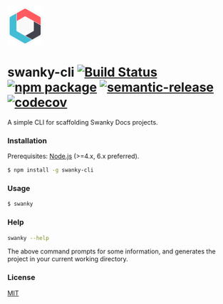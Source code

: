 <img src="https://github.com/swanky-docs/swanky-cli/blob/master/img/swanky-docs-logo.png" width="80" height="90" />

# swanky-cli [![Build Status](https://travis-ci.org/swanky-docs/swanky-cli.svg?branch=master)](https://travis-ci.org/swanky-docs/swanky-cli) [![npm package](https://img.shields.io/npm/v/swanky-cli.svg)](https://www.npmjs.com/package/swanky-cli) [![semantic-release](https://img.shields.io/badge/%20%20%F0%9F%93%A6%F0%9F%9A%80-semantic--release-e10079.svg)](https://github.com/semantic-release/semantic-release) [![codecov](https://codecov.io/gh/swanky-docs/swanky-cli/branch/master/graph/badge.svg)](https://codecov.io/gh/swanky-docs/swanky-cli)

A simple CLI for scaffolding Swanky Docs projects.

### Installation

Prerequisites: [Node.js](https://nodejs.org/en/) (>=4.x, 6.x preferred).

``` bash
$ npm install -g swanky-cli
```

### Usage

``` bash
$ swanky
```

### Help

``` bash
swanky --help
```

The above command prompts for some information, and generates the project in your current working directory.

### License

[MIT](http://opensource.org/licenses/MIT)
